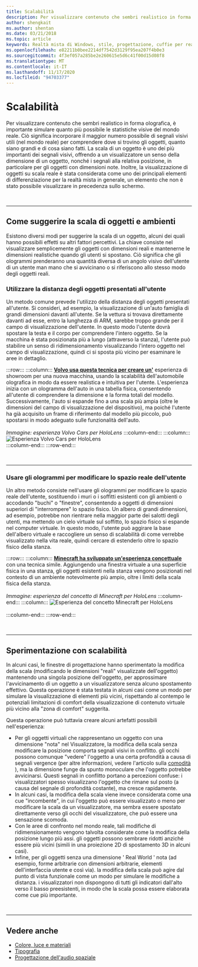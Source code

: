 ```yaml
---
title: Scalabilità
description: Per visualizzare contenuto che sembri realistico in forma olografica, è importante simulare quanto più possibile le statistiche visive del mondo reale.
author: shengkait
ms.author: shentan
ms.date: 03/21/2018
ms.topic: article
keywords: Realtà mista di Windows, stile, progettazione, cuffie per realtà mista, auricolare di realtà mista di Windows, auricolare di realtà virtuale, HoloLens, scala, ologrammi
ms.openlocfilehash: e82211b0bee2214df7542d3129f95ea207f4b0e3
ms.sourcegitcommit: 4f3ef057a285be2e260615e5d6c41f00d15d08f8
ms.translationtype: MT
ms.contentlocale: it-IT
ms.lasthandoff: 11/17/2020
ms.locfileid: "94703377"
---
```

# <a name="scale"></a>Scalabilità

Per visualizzare contenuto che sembri realistico in forma olografica, è importante simulare quanto più possibile le statistiche visive del mondo reale. Ciò significa incorporare il maggior numero possibile di segnali visivi utili (nel mondo reale) per comprendere dove si trovino gli oggetti, quanto siano grandi e di cosa siano fatti. La scala di un oggetto è uno dei più importanti dei segnali visivi, offrendo a un visualizzatore un senso della dimensione di un oggetto, nonché i segnali alla relativa posizione, in particolare per gli oggetti con dimensioni note. Inoltre, la visualizzazione di oggetti su scala reale è stata considerata come uno dei principali elementi di differenziazione per la realtà mista in generale, un elemento che non è stato possibile visualizzare in precedenza sullo schermo.

<br>

---

## <a name="how-to-suggest-the-scale-of-objects-and-environments"></a>Come suggerire la scala di oggetti e ambienti

Esistono diversi modi per suggerire la scala di un oggetto, alcuni dei quali hanno possibili effetti su altri fattori percettivi. La chiave consiste nel visualizzare semplicemente gli oggetti con dimensioni reali e mantenerne le dimensioni realistiche quando gli utenti si spostano. Ciò significa che gli ologrammi prenderanno una quantità diversa di un angolo visivo dell'utente di un utente man mano che si avvicinano o si riferiscono allo stesso modo degli oggetti reali.

### <a name="utilize-the-distance-of-objects-as-they-are-presented-to-the-user"></a>Utilizzare la distanza degli oggetti presentati all'utente

Un metodo comune prevede l'utilizzo della distanza degli oggetti presentati all'utente. Si consideri, ad esempio, la visualizzazione di un'auto famiglia di grandi dimensioni davanti all'utente. Se la vettura si trovava direttamente davanti ad esse, entro la lunghezza di ARM, sarebbe troppo grande per il campo di visualizzazione dell'utente. In questo modo l'utente dovrà spostare la testa e il corpo per comprendere l'intero oggetto. Se la macchina è stata posizionata più a lungo (attraverso la stanza), l'utente può stabilire un senso di ridimensionamento visualizzando l'intero oggetto nel campo di visualizzazione, quindi ci si sposta più vicino per esaminare le aree in dettaglio.

:::row:::
    :::column:::
        **[Volvo usa questa tecnica per creare un'](https://www.youtube.com/watch?v=DilzwF90vec)** esperienza di showroom per una nuova macchina, usando la scalabilità dell'automobile olografica in modo da essere realistica e intuitiva per l'utente. L'esperienza inizia con un ologramma dell'auto in una tabella fisica, consentendo all'utente di comprendere la dimensione e la forma totali del modello. Successivamente, l'auto si espande fino a una scala più ampia (oltre le dimensioni del campo di visualizzazione del dispositivo), ma poiché l'utente ha già acquisito un frame di riferimento dal modello più piccolo, può spostarsi in modo adeguato sulle funzionalità dell'auto.<br>
        <br>
        *Immagine: esperienza Volvo Cars per HoloLens*
    :::column-end:::
        :::column:::
       ![Esperienza Volvo Cars per HoloLens](images/volvo-cars-microsoft-hololens-experience01-640px.jpg)<br>
    :::column-end:::
:::row-end:::


<br>

---

### <a name="use-holograms-to-modify-the-users-real-space"></a>Usare gli ologrammi per modificare lo spazio reale dell'utente

Un altro metodo consiste nell'usare gli ologrammi per modificare lo spazio reale dell'utente, sostituendo i muri o i soffitti esistenti con gli ambienti o accodando "buchi" o "finestre", consentendo a oggetti di dimensioni superiori di "interrompere" lo spazio fisico. Un albero di grandi dimensioni, ad esempio, potrebbe non rientrare nella maggior parte dei salotti degli utenti, ma mettendo un cielo virtuale sul soffitto, lo spazio fisico si espande nel computer virtuale. In questo modo, l'utente può aggirare la base dell'albero virtuale e raccogliere un senso di scalabilità di come verrebbe visualizzato nella vita reale, quindi cercare di estenderlo oltre lo spazio fisico della stanza.

:::row:::
    :::column:::
        **[Minecraft ha sviluppato un'esperienza concettuale](https://minecraft.net/)** con una tecnica simile. Aggiungendo una finestra virtuale a una superficie fisica in una stanza, gli oggetti esistenti nella stanza vengono posizionati nel contesto di un ambiente notevolmente più ampio, oltre i limiti della scala fisica della stanza.<br>
        <br>
        *Immagine: esperienza del concetto di Minecraft per HoloLens*
    :::column-end:::
        :::column:::
       ![Esperienza del concetto Minecraft per HoloLens](images/800px-minecraftwindow-640px.jpg)<br><br>
    :::column-end:::
:::row-end:::


<br>

---


## <a name="experimenting-with-scale"></a>Sperimentazione con scalabilità

In alcuni casi, le finestre di progettazione hanno sperimentato la modifica della scala (modificando le dimensioni "reali" visualizzate dell'oggetto) mantenendo una singola posizione dell'oggetto, per approssimare l'avvicinamento di un oggetto a un visualizzatore senza alcuno spostamento effettivo. Questa operazione è stata testata in alcuni casi come un modo per simulare la visualizzazione di elementi più vicini, rispettando al contempo le potenziali limitazioni di comfort della visualizzazione di contenuto virtuale più vicino alla "zona di comfort" suggerita.

Questa operazione può tuttavia creare alcuni artefatti possibili nell'esperienza:
* Per gli oggetti virtuali che rappresentano un oggetto con una dimensione "nota" nel Visualizzatore, la modifica della scala senza modificare la posizione comporta segnali visivi in conflitto. gli occhi possono comunque "vedere" l'oggetto a una certa profondità a causa di segnali vergence (per altre informazioni, vedere l'articolo sulla [comodità](comfort.md) ), ma la dimensione funge da spunto monoculare che l'oggetto potrebbe avvicinarsi. Questi segnali in conflitto portano a percezioni confuse: i visualizzatori spesso visualizzano l'oggetto che rimane sul posto (a causa del segnale di profondità costante), ma cresce rapidamente.
* In alcuni casi, la modifica della scala viene invece considerata come una cue "incombente", in cui l'oggetto può essere visualizzato o meno per modificare la scala da un visualizzatore, ma sembra essere spostato direttamente verso gli occhi del visualizzatore, che può essere una sensazione scomoda.
* Con le aree di confronto nel mondo reale, tali modifiche di ridimensionamento vengono talvolta considerate come la modifica della posizione lungo più assi. gli oggetti possono sembrare ridotti anziché essere più vicini (simili in una proiezione 2D di spostamento 3D in alcuni casi).
* Infine, per gli oggetti senza una dimensione ' Real World ' nota (ad esempio, forme arbitrarie con dimensioni arbitrarie, elementi dell'interfaccia utente e così via). la modifica della scala può agire dal punto di vista funzionale come un modo per simulare le modifiche a distanza. i visualizzatori non dispongono di tutti gli indicatori dall'alto verso il basso preesistenti, in modo che la scala possa essere elaborata come cue più importante.

<br>

---

## <a name="see-also"></a>Vedere anche
* [Colore, luce e materiali](../color,-light-and-materials.md)
* [Tipografia](typography.md)
* [Progettazione dell'audio spaziale](spatial-sound-design.md)
